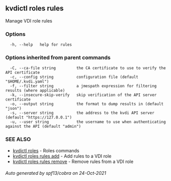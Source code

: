## kvdictl roles rules

Manage VDI role rules

### Options

```
  -h, --help   help for rules
```

### Options inherited from parent commands

```
  -C, --ca-file string         the CA certificate to use to verify the API certificate
  -c, --config string          configuration file (default "$HOME/.kvdi.yaml")
  -f, --filter string          a jmespath expression for filtering results (where applicable)
  -k, --insecure-skip-verify   skip verification of the API server certificate
  -o, --output string          the format to dump results in (default "json")
  -s, --server string          the address to the kvdi API server (default "https://127.0.0.1")
  -u, --user string            the username to use when authenticating against the API (default "admin")
```

### SEE ALSO

* [kvdictl roles](kvdictl_roles.md)	 - Roles commands
* [kvdictl roles rules add](kvdictl_roles_rules_add.md)	 - Add rules to a VDI role
* [kvdictl roles rules remove](kvdictl_roles_rules_remove.md)	 - Remove rules from a VDI role

###### Auto generated by spf13/cobra on 24-Oct-2021
